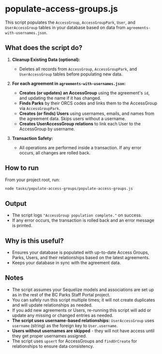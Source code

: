 # populate-access-groups.js

This script populates the `AccessGroup`, `AccessGroupPark`, `User`, and `UserAccessGroup` tables in your database based on data from `agreements-with-usernames.json`.

## What does the script do?

1. **Cleanup Existing Data (optional):**

   - Deletes all records from `AccessGroup`, `AccessGroupPark`, and `UserAccessGroup` tables before populating new data.

2. **For each agreement in `agreements-with-usernames.json`:**

   - **Creates (or updates) an AccessGroup** using the agreement's `id`, and updating the name if it has changed.
   - **Finds Parks** by their ORCS codes and links them to the AccessGroup via `AccessGroupPark`.
   - **Creates (or finds) Users** using usernames, emails, and names from the agreement data. Skips users without a username.
   - **Creates UserAccessGroup relations** to link each User to the AccessGroup by username.

3. **Transaction Safety:**
   - All operations are performed inside a transaction. If any error occurs, all changes are rolled back.

## How to run

From your project root, run:

```sh
node tasks/populate-access-groups/populate-access-groups.js
```

## Output

- The script logs `"AccessGroup population complete."` on success.
- If any error occurs, the transaction is rolled back and an error message is printed.

## Why is this useful?

- Ensures your database is populated with up-to-date Access Groups, Parks, Users, and their relationships based on the latest agreements.
- Keeps your database in sync with the agreement data.

## Notes

- The script assumes your Sequelize models and associations are set up as in the rest of the BC Parks Staff Portal project.
- You can safely run this script multiple times; it will not create duplicates and will update relationships as needed.
- If you add new agreements or Users, re-running this script will add or update any missing or changed entries as needed.
- **The script uses username-based relationships:** `UserAccessGroup` uses `username` (string) as the foreign key to `User.username`.
- **Users without usernames are skipped** - they will not have access until they get proper usernames assigned.
- The script uses `upsert` for AccessGroups and `findOrCreate` for relationships to ensure data consistency.
